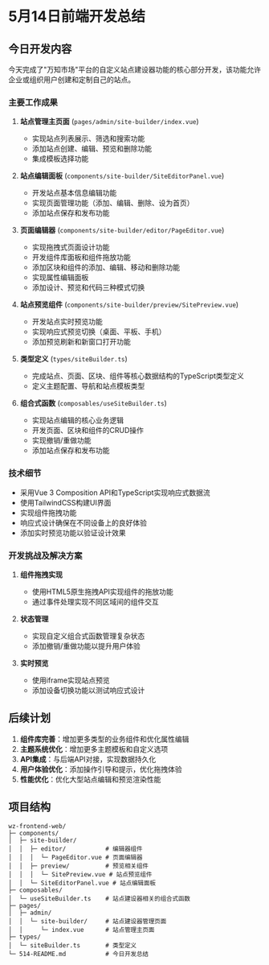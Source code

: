 # 5月14日前端开发总结

## 今日开发内容

今天完成了"万知市场"平台的自定义站点建设器功能的核心部分开发，该功能允许企业或组织用户创建和定制自己的站点。

### 主要工作成果

1. **站点管理主页面** (`pages/admin/site-builder/index.vue`)
   
   - 实现站点列表展示、筛选和搜索功能
   - 添加站点创建、编辑、预览和删除功能
   - 集成模板选择功能

2. **站点编辑面板** (`components/site-builder/SiteEditorPanel.vue`)
   
   - 开发站点基本信息编辑功能
   - 实现页面管理功能（添加、编辑、删除、设为首页）
   - 添加站点保存和发布功能

3. **页面编辑器** (`components/site-builder/editor/PageEditor.vue`)
   
   - 实现拖拽式页面设计功能
   - 开发组件库面板和组件拖放功能
   - 添加区块和组件的添加、编辑、移动和删除功能
   - 实现属性编辑面板
   - 添加设计、预览和代码三种模式切换

4. **站点预览组件** (`components/site-builder/preview/SitePreview.vue`)
   
   - 开发站点实时预览功能
   - 实现响应式预览切换（桌面、平板、手机）
   - 添加预览刷新和新窗口打开功能

5. **类型定义** (`types/siteBuilder.ts`)
   
   - 完成站点、页面、区块、组件等核心数据结构的TypeScript类型定义
   - 定义主题配置、导航和站点模板类型

6. **组合式函数** (`composables/useSiteBuilder.ts`)
   
   - 实现站点编辑的核心业务逻辑
   - 开发页面、区块和组件的CRUD操作
   - 实现撤销/重做功能
   - 添加站点保存和发布功能

### 技术细节

- 采用Vue 3 Composition API和TypeScript实现响应式数据流
- 使用TailwindCSS构建UI界面
- 实现组件拖拽功能
- 响应式设计确保在不同设备上的良好体验
- 添加实时预览功能以验证设计效果

### 开发挑战及解决方案

1. **组件拖拽实现**
   
   - 使用HTML5原生拖拽API实现组件的拖放功能
   - 通过事件处理实现不同区域间的组件交互

2. **状态管理**
   
   - 实现自定义组合式函数管理复杂状态
   - 添加撤销/重做功能以提升用户体验

3. **实时预览**
   
   - 使用iframe实现站点预览
   - 添加设备切换功能以测试响应式设计

## 后续计划

1. **组件库完善**：增加更多类型的业务组件和优化属性编辑
2. **主题系统优化**：增加更多主题模板和自定义选项
3. **API集成**：与后端API对接，实现数据持久化
4. **用户体验优化**：添加操作引导和提示，优化拖拽体验
5. **性能优化**：优化大型站点编辑和预览渲染性能

## 项目结构

```
wz-frontend-web/
├─ components/
│  ├─ site-builder/
│  │  ├─ editor/           # 编辑器组件
│  │  │  └─ PageEditor.vue # 页面编辑器
│  │  ├─ preview/          # 预览相关组件
│  │  │  └─ SitePreview.vue # 站点预览组件
│  │  └─ SiteEditorPanel.vue # 站点编辑面板
├─ composables/
│  └─ useSiteBuilder.ts    # 站点建设器相关的组合式函数
├─ pages/
│  ├─ admin/
│  │  └─ site-builder/     # 站点建设器管理页面
│  │     └─ index.vue      # 站点管理主页面
├─ types/
│  └─ siteBuilder.ts       # 类型定义
└─ 514-README.md           # 今日开发总结
```